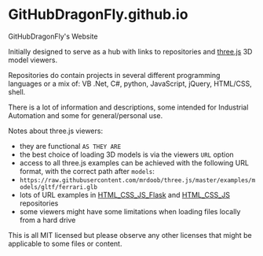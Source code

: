 # GitHubDragonFly.github.io
GitHubDragonFly's Website

Initially designed to serve as a hub with links to repositories and [three.js](https://threejs.org) 3D model viewers.

Repositories do contain projects in several different programming languages or a mix of: VB .Net, C#, python, JavaScript, jQuery, HTML/CSS, shell.

There is a lot of information and descriptions, some intended for Industrial Automation and some for general/personal use.

Notes about three.js viewers:
 - they are functional `AS THEY ARE`
 - the best choice of loading 3D models is via the viewers `URL` option
 - access to all three.js examples can be achieved with the following URL format, with the correct path after `models`:
 - `https://raw.githubusercontent.com/mrdoob/three.js/master/examples/models/gltf/ferrari.glb`
 - lots of URL examples in [HTML_CSS_JS_Flask](https://github.com/GitHubDragonFly/HTML_CSS_JS_Flask) and [HTML_CSS_JS](https://github.com/GitHubDragonFly/HTML_CSS_JS) repositories
 - some viewers might have some limitations when loading files locally from a hard drive

This is all MIT licensed but please observe any other licenses that might be applicable to some files or content.
